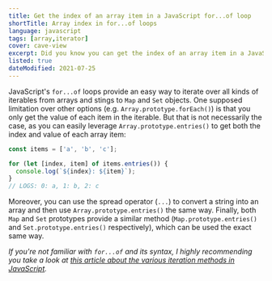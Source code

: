 ```yaml
---
title: Get the index of an array item in a JavaScript for...of loop
shortTitle: Array index in for...of loops
language: javascript
tags: [array,iterator]
cover: cave-view
excerpt: Did you know you can get the index of an array item in a JavaScript for...of loop? Learn how with this bite-sized tip.
listed: true
dateModified: 2021-07-25
---
```


JavaScript's `for...of` loops provide an easy way to iterate over all kinds of iterables from arrays and stings to `Map` and `Set` objects. One supposed limitation over other options (e.g. `Array.prototype.forEach()`) is that you only get the value of each item in the iterable. But that is not necessarily the case, as you can easily leverage `Array.prototype.entries()` to get both the index and value of each array item:

```js
const items = ['a', 'b', 'c'];

for (let [index, item] of items.entries()) {
  console.log(`${index}: ${item}`);
}
// LOGS: 0: a, 1: b, 2: c
```

Moreover, you can use the spread operator (`...`) to convert a string into an array and then use `Array.prototype.entries()` the same way. Finally, both `Map` and `Set` prototypes provide a similar method (`Map.prototype.entries()` and `Set.prototype.entries()` respectively), which can be used the exact same way.

_If you're not familiar with `for...of` and its syntax, I highly recommending you take a look at [this article about the various iteration methods in JavaScript](/js/s/for-in-for-of-foreach)._
